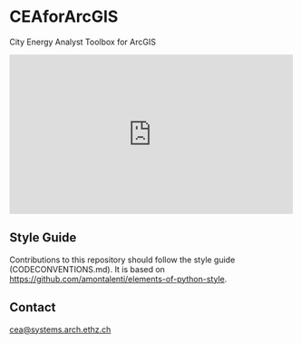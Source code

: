 # CEAforArcGIS

City Energy Analyst Toolbox for ArcGIS

<iframe src="https://player.vimeo.com/video/158859616" width="500" height="281" frameborder="0" webkitallowfullscreen mozallowfullscreen allowfullscreen></iframe>


## Style Guide

Contributions to this repository should follow the style guide (CODECONVENTIONS.md). It is based on https://github.com/amontalenti/elements-of-python-style.

## Contact

cea@systems.arch.ethz.ch



